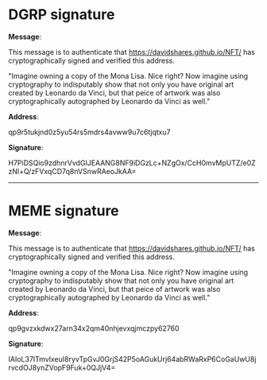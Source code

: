 # DGRP signature

**Message**:

This message is to authenticate that https://davidshares.github.io/NFT/ has cryptographically signed and verified this address.

"Imagine owning a copy of the Mona Lisa. Nice right? Now imagine using cryptography to indisputably show that not only you have original art created by Leonardo da Vinci, but that peice of artwork was also cryptographically autographed by Leonardo da Vinci as well."

**Address**:

qp9r5tukjnd0z5yu54rs5mdrs4avww9u7c6tjqtxu7

**Signature**:

H7PiDSQio9zdhnrVvdGIJEAANG8NF9iDGzLc+NZgOx/CcH0mvMpUTZ/e0ZzNl+Q/zFVxqCD7q8nVSnwRAeoJkAA=

***

# MEME signature

**Message**:

This message is to authenticate that https://davidshares.github.io/NFT/ has cryptographically signed and verified this address.

"Imagine owning a copy of the Mona Lisa. Nice right? Now imagine using cryptography to indisputably show that not only you have original art created by Leonardo da Vinci, but that peice of artwork was also cryptographically autographed by Leonardo da Vinci as well."

**Address**:

qp9gvzxkdwx27arn34x2qm40nhjevxqjmczpy62760

**Signature**:

IAIoL37ITmvlxeuI8ryvTpGvJ0GrjS42P5oAGukUrj64abRWaRxP6CoGaUwU8jrvcdOJ8ynZVopF9Fuk+0QJjV4=
